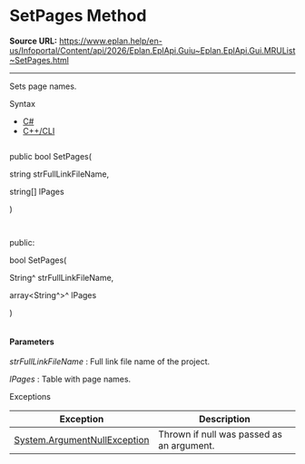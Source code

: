 # SetPages Method

**Source URL:** https://www.eplan.help/en-us/Infoportal/Content/api/2026/Eplan.EplApi.Guiu~Eplan.EplApi.Gui.MRUList~SetPages.html

---

Sets page names.

Syntax

- [C#](#i-syntax-CS)
- [C++/CLI](#i-syntax-CPP2005)

```
```
public bool SetPages( 

   string strFullLinkFileName,

   string[] lPages

)
```
```

```
```
public:

bool SetPages( 

   String^ strFullLinkFileName,

   array<String^>^ lPages

)
```
```

#### Parameters

*strFullLinkFileName*
:   Full link file name of the project.

*lPages*
:   Table with page names.

Exceptions

| Exception | Description |
| --- | --- |
| [System.ArgumentNullException](#) | Thrown if null was passed as an argument. |

